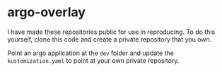 # argo-overlay

I have made these repositories public for use in reproducing. To do this yourself, clone this code and create a private repository that you own.

Point an argo application at the `dev` folder and update the `kustomization.yaml` to point at your own private repository.
